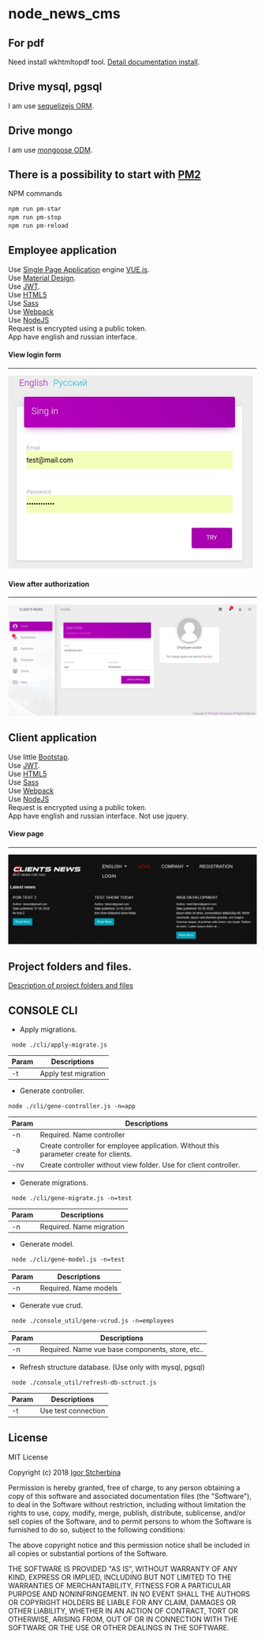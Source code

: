 # node_news_cms

## For pdf
Need install wkhtmltopdf tool.
[Detail documentation install](https://wkhtmltopdf.org).  

## Drive mysql, pgsql
I am use [sequelizejs ORM](http://docs.sequelizejs.com).  

## Drive mongo
I am use [mongoose ODM](http://mongoosejs.com/).  

## There is a possibility to start with [PM2](https://github.com/Unitech/pm2)
NPM commands

``` bash
npm run pm-star
npm run pm-stop
npm run pm-reload
```
  
## Employee application
Use [Single Page Application](https://en.wikipedia.org/wiki/Single-page_application) engine [VUE.js](https://vuejs.org/).  
Use [Material Design](https://en.wikipedia.org/wiki/Material_Design).  
Use [JWT](https://en.wikipedia.org/wiki/JWT).  
Use [HTML5](https://en.wikipedia.org/wiki/HTML5)  
Use [Sass](https://en.wikipedia.org/wiki/Sass)  
Use [Webpack](https://en.wikipedia.org/wiki/Webpack)  
Use [NodeJS](https://nodejs.org/en/)  
Request is encrypted using a public token.  
App have english and russian interface.

#### View login form  
___
![View login form ](https://raw.githubusercontent.com/eagle7410/node_news_cms/master/emp-start-page.jpg)

#### View after authorization  
___
![View after authorization](https://raw.githubusercontent.com/eagle7410/node_news_cms/master/emp-app-after-auth.jpg)

## Client application
Use little [Bootstap](https://getbootstrap.com/).  
Use [JWT](https://en.wikipedia.org/wiki/JWT).  
Use [HTML5](https://en.wikipedia.org/wiki/HTML5)  
Use [Sass](https://en.wikipedia.org/wiki/Sass)  
Use [Webpack](https://en.wikipedia.org/wiki/Webpack)  
Use [NodeJS](https://nodejs.org/en/)  
Request is encrypted using a public token.  
App have english and russian interface.
Not use jquery.

#### View page  
___
![View login form ](https://raw.githubusercontent.com/eagle7410/node_news_cms/master/client-app.jpg)

## Project folders and files.
[Description of project folders and files](https://github.com/eagle7410/node_news_cms/blob/master/struct-descrition.md)

## CONSOLE CLI
* Apply migrations.
 ```
  node ./cli/apply-migrate.js
 ```  
 | Param | Descriptions |
  | --- | --- |
  | -t | Apply test migration |
    
* Generate controller.
 ```
 node ./cli/gene-controller.js -n=app
 ```  
 | Param | Descriptions |
 | --- | --- |
 | -n | Required. Name controller | 
 | -a | Create controller for employee application. Without this parameter create for clients. |
 | -nv | Create controller without view folder. Use for client controller. |
  
* Generate migrations.
 ```
  node ./cli/gene-migrate.js -n=test
 ```  
 | Param | Descriptions |
   | --- | --- |
   | -n | Required. Name migration | 
   
* Generate model.
 ```
  node ./cli/gene-model.js -n=test
 ```
  | Param | Descriptions |
  | --- | --- |
  | -n | Required. Name models | 
   
* Generate vue crud.
 ```
  node ./console_util/gene-vcrud.js -n=employees
 ```
 | Param | Descriptions |
 | --- | --- |
 | -n | Required. Name vue base components, store, etc.. |
* Refresh structure database. (Use only with mysql, pgsql)
 ```
  node ./console_util/refresh-db-sctruct.js
 ```
 | Param | Descriptions |
  | --- | --- |
  | -t | Use test connection |

## License

MIT License

Copyright (c) 2018 [Igor Stcherbina](https://github.com/eagle7410)

Permission is hereby granted, free of charge, to any person obtaining a copy
of this software and associated documentation files (the "Software"), to deal
in the Software without restriction, including without limitation the rights
to use, copy, modify, merge, publish, distribute, sublicense, and/or sell
copies of the Software, and to permit persons to whom the Software is
furnished to do so, subject to the following conditions:

The above copyright notice and this permission notice shall be included in all
copies or substantial portions of the Software.

THE SOFTWARE IS PROVIDED "AS IS", WITHOUT WARRANTY OF ANY KIND, EXPRESS OR
IMPLIED, INCLUDING BUT NOT LIMITED TO THE WARRANTIES OF MERCHANTABILITY,
FITNESS FOR A PARTICULAR PURPOSE AND NONINFRINGEMENT. IN NO EVENT SHALL THE
AUTHORS OR COPYRIGHT HOLDERS BE LIABLE FOR ANY CLAIM, DAMAGES OR OTHER
LIABILITY, WHETHER IN AN ACTION OF CONTRACT, TORT OR OTHERWISE, ARISING FROM,
OUT OF OR IN CONNECTION WITH THE SOFTWARE OR THE USE OR OTHER DEALINGS IN THE
SOFTWARE.
